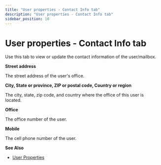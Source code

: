 ```yaml
---
title: "User properties - Contact Info tab"
description: "User properties - Contact Info tab"
sidebar_position: 10
---
```


# User properties - Contact Info tab

Use this tab to view or update the contact information of the user/mailbox.

**Street address**

The street address of the user's office.

**City, State or province, ZIP or postal code, Country or region**

The city, state, zip code, and country where the office of this user is located.

**Office**

The office number of the user.

**Mobile**

The cell phone number of the user.

**See Also**

- [User Properties](/docs/directorymanager/11.0/portal/user/properties/overview.md)
